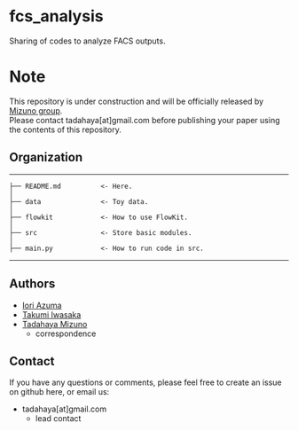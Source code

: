 # fcs_analysis
Sharing of codes to analyze FACS outputs.

# Note
This repository is under construction and will be officially released by [Mizuno group](https://github.com/mizuno-group).  
Please contact tadahaya[at]gmail.com before publishing your paper using the contents of this repository.  

## Organization
------------  

    ├── README.md          <- Here.
    │
    ├── data               <- Toy data.
    │
    ├── flowkit            <- How to use FlowKit.
    │
    ├── src                <- Store basic modules.
    │
    ├── main.py            <- How to run code in src.

------------

## Authors
- [Iori Azuma](https://github.com/groovy-phazuma) 
- [Takumi Iwasaka](https://github.com/T-IWASAKA) 
- [Tadahaya Mizuno](https://github.com/tadahayamiz)  
    - correspondence  

## Contact
If you have any questions or comments, please feel free to create an issue on github here, or email us:  
- tadahaya[at]gmail.com  
    - lead contact  